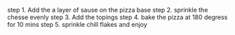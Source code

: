 step 1. Add the a layer of sause on the pizza base
step 2. sprinkle the chesse evenly
step 3. Add the topings
step 4. bake the pizza at 180 degress for 10 mins 
step 5. sprinkle chill flakes and enjoy